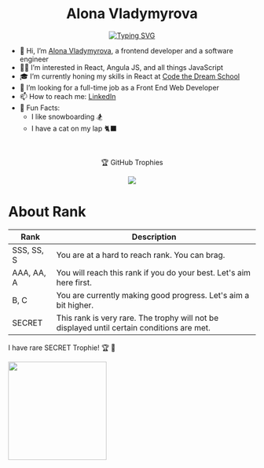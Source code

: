 <h1 align="center" >Alona Vladymyrova</h1>

<p align="center">
<a href="https://git.io/typing-svg"><img src="https://readme-typing-svg.demolab.com?font=Special+Elite&size=25&duration=4500&pause=50&color=58a6ff&center=true&vCenter=true&multiline=true&width=800&height=150&lines=Hi!+%F0%9F%91%8B+My+name+is+Alona.;I+have+7+years+of+experience+in+the+IT+field.;I'm+looking+for+a+position+as+a+front-end+web+developer;where+I+can+apply+my+HTML%2C+CSS%2C+JavaScript%2C+and+React+skills." alt="Typing SVG" /></a>
</p>

- 👋 Hi, I’m <a href="https://www.linkedin.com/in/alona-vladymyrova/" target="_blank">Alona Vladymyrova</a>, a frontend developer and a software engineer
- 👩‍💻 I’m interested in React, Angula JS, and all things JavaScript
- 🎓 I’m currently honing my skills in React at <a href="https://codethedream.org/" target="_blank">Code the Dream School</a> <!-- https://github.com/Code-the-Dream-School -->
- 🏢 I’m looking for a full-time job as a Front End Web Developer 
- 📫 How to reach me: <a href="https://www.linkedin.com/in/alona-vladymyrova/" target="_blank">LinkedIn</a>
- 🎉 Fun Facts:
  * I like snowboarding 🏂
  * I have a cat on my lap 🐈‍⬛ 
<br>
<p align="center">🏆 GitHub Trophies</p>
<p align="center">
  <img src="https://github-profile-trophy.vercel.app/?username=AlonaVladymyrovaTrinity&theme=algolia&rank=SSS,SS,S,AAA,AA,A,B,C,SECRET" />
</p>

# About Rank

|  Rank  |  Description  |
| ---- | ---- |
|  SSS, SS, S  | You are at a hard to reach rank. You can brag.  |
|  AAA, AA, A  | You will reach this rank if you do your best. Let's aim here first.  |
|  B, C  | You are currently making good progress. Let's aim a bit higher.  |
| SECRET | This rank is very rare. The trophy will not be displayed until certain conditions are met. |
<p>I have rare SECRET Trophie! 🏆 🎉 </p>
<p><img width="200" height="200" src=https://media1.tenor.co/images/e613a023bf913fb16f6e14d517d04440/tenor.gif?c=VjFfZmFjZWJvb2tfd2ViY29tbWVudHM&itemid=24678746/></p>




<!--
**AlonaVladymyrovaTrinity/AlonaVladymyrovaTrinity** is a ✨ _special_ ✨ repository because its `README.md` (this file) appears on your GitHub profile.

Here are some ideas to get you started:

- 🔭 I’m currently working on ...
- 🌱 I’m currently learning ...
- 👯 I’m looking to collaborate on ...
- 🤔 I’m looking for help with ...
- 💬 Ask me about ...
- 📫 How to reach me: ...
- 😄 Pronouns: ...
- ⚡ Fun fact: ...
-->
